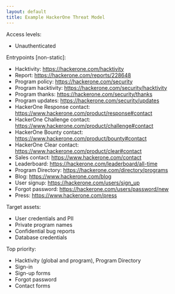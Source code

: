 ```yaml
---
layout: default
title: Example HackerOne Threat Model
---
```


Access levels:

- Unauthenticated

Entrypoints [non-static]:

- Hacktivity: <https://hackerone.com/hacktivity>
- Report: <https://hackerone.com/reports/228648>
- Program policy: <https://hackerone.com/security>
- Program hacktivity: <https://hackerone.com/security/hacktivity>
- Program thanks: <https://hackerone.com/security/thanks>
- Program updates: <https://hackerone.com/security/updates>
- HackerOne Response contact: <https://www.hackerone.com/product/response#contact>
- HackerOne Challenge contact: <https://www.hackerone.com/product/challenge#contact>
- HackerOne Bounty contact: <https://www.hackerone.com/product/bounty#contact>
- HackerOne Clear contact: <https://www.hackerone.com/product/clear#contact>
- Sales contact: <https://www.hackerone.com/contact>
- Leaderboard: <https://hackerone.com/leaderboard/all-time>
- Program Directory: <https://hackerone.com/directory/programs>
- Blog: <https://www.hackerone.com/blog>
- User signup: <https://hackerone.com/users/sign_up>
- Forgot password: <https://hackerone.com/users/password/new>
- Press: <https://www.hackerone.com/press>

Target assets:

- User credentials and PII
- Private program names
- Confidential bug reports
- Database credentials

Top priority:

- Hacktivity (global and program), Program Directory
- Sign-in
- Sign-up forms
- Forgot password
- Contact forms
